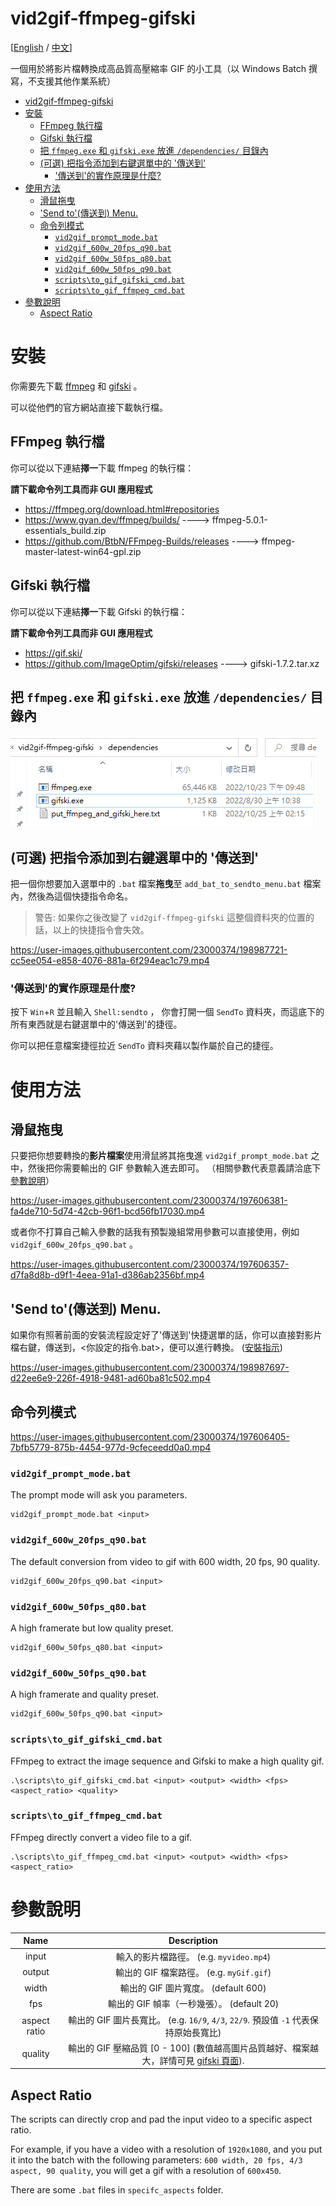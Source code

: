# vid2gif-ffmpeg-gifski
[[English](/README.md) / [中文](/README_ZH.md)]

一個用於將影片檔轉換成高品質高壓縮率 GIF 的小工具（以 Windows Batch 撰寫，不支援其他作業系統）

- [vid2gif-ffmpeg-gifski](#vid2gif-ffmpeg-gifski)
- [安裝](#安裝)
  - [FFmpeg 執行檔](#ffmpeg-執行檔)
  - [Gifski 執行檔](#gifski-執行檔)
  - [把 `ffmpeg.exe` 和 `gifski.exe` 放進 `/dependencies/` 目錄內](#把-ffmpegexe-和-gifskiexe-放進-dependencies-目錄內)
  - [(可選) 把指令添加到右鍵選單中的 '傳送到'](#可選-把指令添加到右鍵選單中的-傳送到)
    - ['傳送到'的實作原理是什麼?](#傳送到的實作原理是什麼)
- [使用方法](#使用方法)
  - [滑鼠拖曳](#滑鼠拖曳)
  - ['Send to'(傳送到) Menu.](#send-to傳送到-menu)
  - [命令列模式](#命令列模式)
    - [`vid2gif_prompt_mode.bat`](#vid2gif_prompt_modebat)
    - [`vid2gif_600w_20fps_q90.bat`](#vid2gif_600w_20fps_q90bat)
    - [`vid2gif_600w_50fps_q80.bat`](#vid2gif_600w_50fps_q80bat)
    - [`vid2gif_600w_50fps_q90.bat`](#vid2gif_600w_50fps_q90bat)
    - [`scripts\to_gif_gifski_cmd.bat`](#scriptsto_gif_gifski_cmdbat)
    - [`scripts\to_gif_ffmpeg_cmd.bat`](#scriptsto_gif_ffmpeg_cmdbat)
- [參數說明](#參數說明)
  - [Aspect Ratio](#aspect-ratio)

# 安裝

你需要先下載 [ffmpeg](https://ffmpeg.org/download.html#repositories) 和 [gifski](https://gif.ski/) 。

可以從他們的官方網站直接下載執行檔。

## FFmpeg 執行檔
你可以從以下連結**擇一**下載 ffmpeg 的執行檔：

**請下載命令列工具而非 GUI 應用程式**

* https://ffmpeg.org/download.html#repositories
* https://www.gyan.dev/ffmpeg/builds/ ----> ffmpeg-5.0.1-essentials_build.zip
* https://github.com/BtbN/FFmpeg-Builds/releases ----> ffmpeg-master-latest-win64-gpl.zip

## Gifski 執行檔
你可以從以下連結**擇一**下載 Gifski 的執行檔：

**請下載命令列工具而非 GUI 應用程式**

* https://gif.ski/
* https://github.com/ImageOptim/gifski/releases ----> gifski-1.7.2.tar.xz

## 把 `ffmpeg.exe` 和 `gifski.exe` 放進 `/dependencies/` 目錄內
![](./~imgs/image1.png)

## (可選) 把指令添加到右鍵選單中的 '傳送到'
把一個你想要加入選單中的 `.bat` 檔案**拖曳**至 `add_bat_to_sendto_menu.bat` 檔案內，然後為這個快捷指令命名。
> 警告: 如果你之後改變了 `vid2gif-ffmpeg-gifski` 這整個資料夾的位置的話，以上的快捷指令會失效。

https://user-images.githubusercontent.com/23000374/198987721-cc5ee054-e858-4076-881a-6f294eac1c79.mp4



### '傳送到'的實作原理是什麼?
按下 `Win`+`R` 並且輸入 `Shell:sendto` ， 你會打開一個 `SendTo` 資料夾，而這底下的所有東西就是右鍵選單中的'傳送到'的捷徑。

你可以把任意檔案捷徑拉近 `SendTo` 資料夾藉以製作屬於自己的捷徑。

# 使用方法
## 滑鼠拖曳
只要把你想要轉換的**影片檔案**使用滑鼠將其拖曳進 `vid2gif_prompt_mode.bat` 之中，然後把你需要輸出的 GIF 參數輸入進去即可。
（相關參數代表意義請洽底下 [參數說明](#參數說明)）

https://user-images.githubusercontent.com/23000374/197606381-fa4de710-5d74-42cb-96f1-bcd56fb17030.mp4


或者你不打算自己輸入參數的話我有預製幾組常用參數可以直接使用，例如 `vid2gif_600w_20fps_q90.bat` 。

https://user-images.githubusercontent.com/23000374/197606357-d7fa8d8b-d9f1-4eea-91a1-d386ab2356bf.mp4

## 'Send to'(傳送到) Menu.
如果你有照著前面的安裝流程設定好了'傳送到'快捷選單的話，你可以直接對影片檔右鍵，傳送到，<你設定的指令.bat>，便可以進行轉換。
([安裝指示](#可選-把指令添加到右鍵選單中的-傳送到))


https://user-images.githubusercontent.com/23000374/198987697-d22ee6e9-226f-4918-9481-ad60ba81c502.mp4

## 命令列模式

https://user-images.githubusercontent.com/23000374/197606405-7bfb5779-875b-4454-977d-9cfeceedd0a0.mp4

### `vid2gif_prompt_mode.bat`
The prompt mode will ask you parameters.
```
vid2gif_prompt_mode.bat <input>
```
### `vid2gif_600w_20fps_q90.bat`
The default conversion from video to gif with 600 width, 20 fps, 90 quality.
```
vid2gif_600w_20fps_q90.bat <input>
```
### `vid2gif_600w_50fps_q80.bat`
A high framerate but low quality preset.
```
vid2gif_600w_50fps_q80.bat <input>
```
### `vid2gif_600w_50fps_q90.bat`
A high framerate and quality preset.
```
vid2gif_600w_50fps_q90.bat <input>
```
### `scripts\to_gif_gifski_cmd.bat`
FFmpeg to extract the image sequence and Gifski to make a high quality gif.
```
.\scripts\to_gif_gifski_cmd.bat <input> <output> <width> <fps> <aspect_ratio> <quality>
```
### `scripts\to_gif_ffmpeg_cmd.bat`
FFmpeg directly convert a video file to a gif.
```
.\scripts\to_gif_ffmpeg_cmd.bat <input> <output> <width> <fps> <aspect_ratio>
```

# 參數說明



|     Name     |                                                Description                                                |
| :----------: | :-------------------------------------------------------------------------------------------------------: |
|    input     |                                  輸入的影片檔路徑。 (e.g. `myvideo.mp4`)                                  |
|    output    |                                 輸出的 GIF 檔案路徑。 (e.g. `myGif.gif`)                                  |
|    width     |                                   輸出的 GIF 圖片寬度。  (default 600)                                    |
|     fps      |                                輸出的 GIF 幀率（一秒幾張）。 (default 20)                                 |
| aspect ratio |           輸出的 GIF 圖片長寬比。 (e.g. `16/9`, `4/3`, `22/9`. 預設值 `-1` 代表保持原始長寬比)            |
|   quality    | 輸出的 GIF 壓縮品質 [0 - 100] (數值越高圖片品質越好、檔案越大，詳情可見 [gifski 頁面](https://gif.ski/)). |

## Aspect Ratio
The scripts can directly crop and pad the input video to a specific aspect ratio. 

For example, if you have a video with a resolution of `1920x1080`, and you put it into the batch with the following parameters: `600 width, 20 fps, 4/3 aspect, 90 quality`, you will get a gif with a resolution of `600x450`.

There are some `.bat` files in `specifc_aspects` folder.